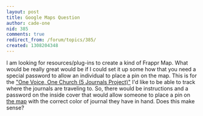 ```yaml
---
layout: post
title: Google Maps Question
author: cade-one
nid: 385
comments: true
redirect_from: /forum/topics/385/
created: 1308204348
---
```

<p>I am looking for resources/plug-ins to create a kind of Frappr Map. What would be really great would be if I could set it up some how that you need a special password to allow an individual to place a pin on the map. This is for the <a href="http://kck.st/diYY83" target="_blank" title="Kickstarter">"One Voice, One Church (5 Journals Project)"</a> I'd like to be able to track where the journals are traveling to. So, there would be instructions and a password on the inside cover that would allow someone to place a pin on <a href="http://maps.google.com/maps/ms?msa=0&amp;msid=207999485412981009845.000490420fa7a24907931&amp;hl=en&amp;ie=UTF8&amp;ll=41.07314,-82.677612&amp;spn=1.538398,3.56781&amp;z=9" target="_blank">the map</a> with the correct color of journal they have in hand. Does this make sense?</p>
